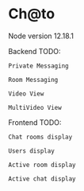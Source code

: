 <h1>Ch@to</h1>

Node version 12.18.1

Backend TODO:

    Private Messaging

    Room Messaging

    Video View

    MultiVideo View

Frontend TODO:

    Chat rooms display

    Users display

    Active room display

    Active chat display
